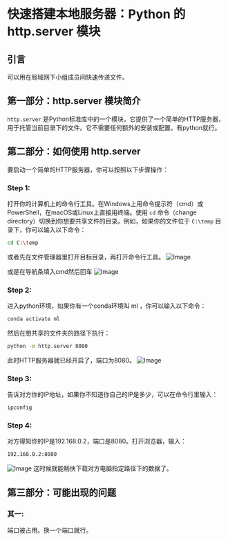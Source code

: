 # 快速搭建本地服务器：Python 的 http.server 模块

## 引言

可以用在局域网下小组成员间快速传递文件。

## 第一部分：http.server 模块简介

`http.server` 是Python标准库中的一个模块，它提供了一个简单的HTTP服务器，用于托管当前目录下的文件。它不需要任何额外的安装或配置，有python就行。

## 第二部分：如何使用 http.server

要启动一个简单的HTTP服务器，你可以按照以下步骤操作：

### Step 1: 

打开你的计算机上的命令行工具。在Windows上用命令提示符（cmd）或PowerShell，在macOS或Linux上直接用终端。使用 `cd` 命令（change directory）切换到你想要共享文件的目录。例如，如果你的文件位于 `C:\temp` 目录下，你可以输入以下命令：
```bash
cd C:\temp
```

或者先在文件管理器里打开目标目录，再打开命令行工具。
![Image](https://github.com/user-attachments/assets/832d6928-7397-4e2e-8fd3-55551de38d63)

或是在导航条填入cmd然后回车
![Image](https://github.com/user-attachments/assets/1f0f70fb-05a2-48ed-b785-25be423a4c2c)

### Step 2: 

进入python环境，如果你有一个conda环境叫 ml ，你可以输入以下命令：
```bash
conda activate ml
```

然后在想共享的文件夹的路径下执行：
```bash
python -m http.server 8080
```
此时HTTP服务器就已经开启了，端口为8080。
![Image](https://github.com/user-attachments/assets/b75f5e72-fbfe-43dc-aa18-b99d9ee9f55a)

### Step 3: 

告诉对方你的IP地址，如果你不知道你自己的IP是多少，可以在命令行里输入：
```bash
ipconfig
```


### Step 4: 
对方得知你的IP是192.168.0.2，端口是8080。打开浏览器，输入：
```bash
192.168.0.2:8080
```
![Image](https://github.com/user-attachments/assets/45d7451c-0f08-4400-af7f-96d1602d3548)
这时候就能畅快下载对方电脑指定路径下的数据了。

## 第三部分：可能出现的问题

### 其一: 
端口被占用。换一个端口就行。